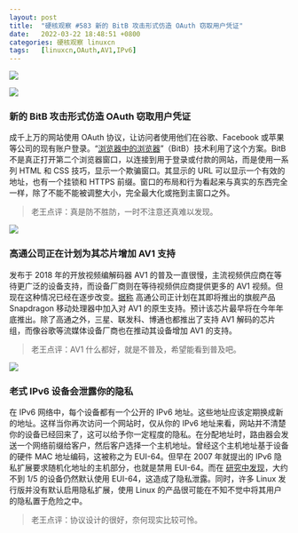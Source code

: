 ```yaml
---
layout: post
title:	"硬核观察 #583 新的 BitB 攻击形式仿造 OAuth 窃取用户凭证"
date:	2022-03-22 18:48:51 +0800 
categories:	硬核观察 linuxcn 
tags:	[linuxcn,OAuth,AV1,IPv6]
---
```



![](/Asserts/Images//attachment/album/202203/22/184746kylm867pdy8dlpc8.jpg)


![](/Asserts/Images//attachment/album/202203/22/184754dhn0llxs08onllsx.jpg)


### 新的 BitB 攻击形式仿造 OAuth 窃取用户凭证


成千上万的网站使用 OAuth 协议，让访问者使用他们在谷歌、Facebook 或苹果等公司的现有账户登录。“[浏览器中的浏览器](https://arstechnica.com/information-technology/2022/03/behold-a-password-phishing-site-that-can-trick-even-savvy-users/)”（BitB）技术利用了这个方案。BitB 不是真正打开第二个浏览器窗口，以连接到用于登录或付款的网站，而是使用一系列 HTML 和 CSS 技巧，显示一个欺骗窗口。其显示的 URL 可以显示一个有效的地址，也有一个挂锁和 HTTPS 前缀。窗口的布局和行为看起来与真实的东西完全一样，除了不能不能被调整大小，完全最大化或拖到主窗口之外。



> 
> 老王点评：真是防不胜防，一时不注意还真难以发现。
> 
> 
> 


![](/Asserts/Images//attachment/album/202203/22/184806uq85iq2oocqojqzc.jpg)


### 高通公司正在计划为其芯片增加 AV1 支持


发布于 2018 年的开放视频编解码器 AV1 的普及一直很慢，主流视频供应商在等待更广泛的设备支持，而设备厂商则在等待视频供应商提供更多的 AV1 视频。但现在这种情况已经在逐步改变。[据称](https://www.protocol.com/newsletters/entertainment/av1-open-video-codec) 高通公司正计划在其即将推出的旗舰产品 Snapdragon 移动处理器中加入对 AV1 的原生支持。预计该芯片最早将在今年年底推出。除了高通之外，三星、联发科、博通也都推出了支持 AV1 解码的芯片组，而像谷歌等流媒体设备厂商也在推动其设备增加 AV1 的支持。



> 
> 老王点评：AV1 什么都好，就是不普及，希望能看到普及吧。
> 
> 
> 


![](/Asserts/Images//attachment/album/202203/22/184822zc7dzqb7fddga2do.jpg)


### 老式 IPv6 设备会泄露你的隐私


在 IPv6 网络中，每个设备都有一个公开的 IPv6 地址。这些地址应该定期换成新的地址。这样当你再次访问一个网站时，仅从你的 IPv6 地址来看，网站并不清楚你的设备已经回来了，这可以给予你一定程度的隐私。在分配地址时，路由器会发送一个网络前缀给客户，然后客户选择一个主机地址。曾经这个主机地址基于设备的硬件 MAC 地址编码，这被称之为 EUI-64。但早在 2007 年就提出的 IPv6 隐私扩展要求随机化地址的主机部分，也就是禁用 EUI-64。而在 [研究中发现](https://www.theregister.com/2022/03/22/legacy_ipv6_addressing_standard_enables/)，大约不到 1/5 的设备仍然默认使用 EUI-64，这造成了隐私泄露。同时，许多 Linux 发行版并没有默认启用隐私扩展，使用 Linux 的产品很可能在不知不觉中将其用户的隐私置于危险之中。



> 
> 老王点评：协议设计的很好，奈何现实比较可怜。
> 
> 
>
